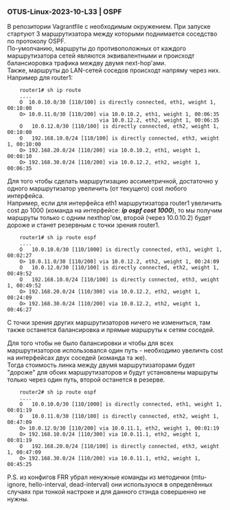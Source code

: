 ### OTUS-Linux-2023-10-L33 | OSPF

В репозитории Vagrantfile с необходимым окружением. При запуске стартуют 3 маршрутизатора между которыми поднимается соседство по протоколу OSPF.  
По-умолчанию, маршруты до противоположных от каждого маршрутизатора сетей являются эквивалентными и происходт балансиоровка трафика междву двумя next-hop'ами.  
Также, маршруты до LAN-сетей соседов происходт напряму через них.  
Например для router1:  

		router1# sh ip route
		....
		O  10.0.10.0/30 [110/100] is directly connected, eth1, weight 1, 00:10:00
		O> 10.0.11.0/30 [110/200] via 10.0.10.2, eth1, weight 1, 00:06:35
		                          via 10.0.12.2, eth2, weight 1, 00:06:35
		O   10.0.12.0/30 [110/100] is directly connected, eth2, weight 1, 00:10:00
		O   192.168.10.0/24 [110/100] is directly connected, eth3, weight 1, 00:10:00
		O> 192.168.20.0/24 [110/200] via 10.0.10.2, eth1, weight 1, 00:08:10
		O> 192.168.30.0/24 [110/200] via 10.0.12.2, eth2, weight 1, 00:06:35

Для того чтобы сделать маршрутизацию ассиметричной, достаточно у одного маршрутизатор увеличить (от текущего) cost любого интерфейса.  
Например, если для интерфейса eth1 маршрутизатора router1 увеличить cost до 1000 (команда на интерфейсе: ***ip ospf cost 1000***), то мы получим маршруты только с одним nexthop'ом, второй (через 10.0.10.2) будет дороже и станет резервным с точки зрения router1.  

		router1# sh ip route ospf 
		....
		O   10.0.10.0/30 [110/1000] is directly connected, eth1, weight 1, 00:02:27
		O> 10.0.11.0/30 [110/200] via 10.0.12.2, eth2, weight 1, 00:24:09
		O   10.0.12.0/30 [110/100] is directly connected, eth2, weight 1, 00:49:52
		O   192.168.10.0/24 [110/100] is directly connected, eth3, weight 1, 00:49:52
		O> 192.168.20.0/24 [110/300] via 10.0.12.2, eth2, weight 1, 00:24:09
		O> 192.168.30.0/24 [110/200] via 10.0.12.2, eth2, weight 1, 00:46:27
  

С точки зрения других маршрутизаторов ничего не измениться, там также останется балансировка и прямые маршруты к сетям соседей.  

Для того чтобы не было балансировки и чтобы для всех маршрутизаторов использовался один путь - необходимо увеличть cost на интерфейсах двух соседей (команда та же).  
Тогда стоимость линка между двумя маршрутизаторами будет "дороже" для обоих маршрутизаторов и будут установлены маршруты только через один путь, второй останется в резерве.  

		router2# sh ip route ospf 
		....
		O   10.0.10.0/30 [110/1000] is directly connected, eth1, weight 1, 00:01:19
		O   10.0.11.0/30 [110/100] is directly connected, eth2, weight 1, 00:47:09
		O> 10.0.12.0/30 [110/200] via 10.0.11.1, eth2, weight 1, 00:01:19
		O> 192.168.10.0/24 [110/300] via 10.0.11.1, eth2, weight 1, 00:01:19
		O   192.168.20.0/24 [110/100] is directly connected, eth3, weight 1, 00:47:09
		O> 192.168.30.0/24 [110/200] via 10.0.11.1, eth2, weight 1, 00:45:25

P.S. из конфигов FRR убрал ненужные команды из методички (mtu-ignore, hello-interval, dead-interval) они используюся в определённых случаях при тонкой настроке и для данного стэнда совершенно не нужны.





